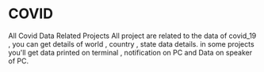 # COVID
All Covid Data Related Projects
All project are related to the  data of covid_19 , you can get details of world , country , state data details.
in some projects you'll get data printed on terminal , notification on PC and Data on speaker of PC.
